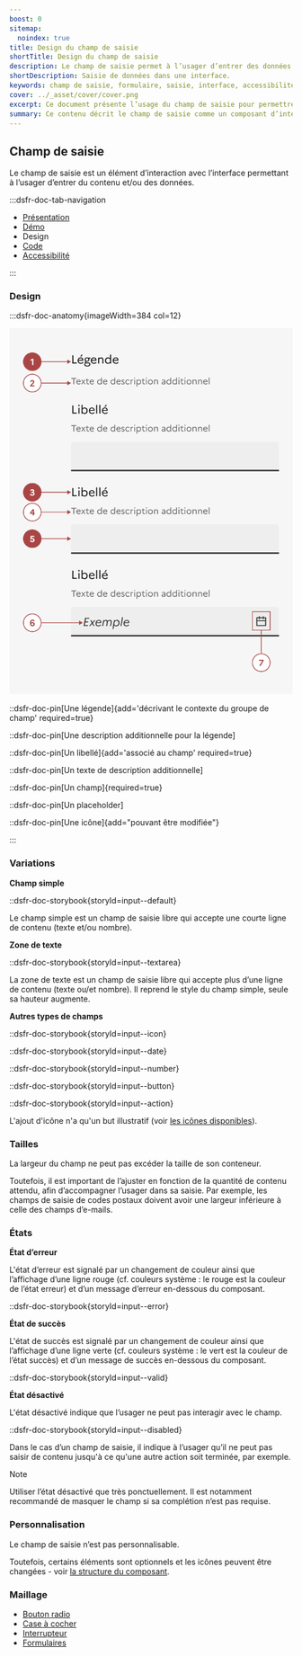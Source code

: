 ```yaml
---
boost: 0
sitemap:
  noindex: true
title: Design du champ de saisie
shortTitle: Design du champ de saisie
description: Le champ de saisie permet à l’usager d’entrer des données dans une interface en respectant des règles de clarté et d’accessibilité.
shortDescription: Saisie de données dans une interface.
keywords: champ de saisie, formulaire, saisie, interface, accessibilité, design system, UX, UI, libellé
cover: ../_asset/cover/cover.png
excerpt: Ce document présente l’usage du champ de saisie pour permettre à l’usager d’entrer des informations, en précisant les cas d’usage appropriés et les bonnes pratiques d’interface.
summary: Ce contenu décrit le champ de saisie comme un composant d’interface permettant à l’usager de saisir du contenu ou des données. Il indique quand l’utiliser, avec quelles alternatives dans le cas de choix fermés, et fournit des recommandations précises sur son usage, la disposition des éléments, les messages de retour, l’accessibilité et les libellés. Il s’adresse aux concepteurs et développeurs souhaitant garantir une saisie claire, efficace et cohérente dans leurs interfaces.
---
```


## Champ de saisie

Le champ de saisie est un élément d’interaction avec l’interface permettant à l’usager d’entrer du contenu et/ou des données.

:::dsfr-doc-tab-navigation

- [Présentation](../index.md)
- [Démo](../demo/index.md)
- Design
- [Code](../code/index.md)
- [Accessibilité](../accessibility/index.md)

:::

### Design

:::dsfr-doc-anatomy{imageWidth=384 col=12}

![Anatomie du champ de saisie](../_asset/anatomy/anatomy-1.png)

::dsfr-doc-pin[Une légende]{add='décrivant le contexte du groupe de champ' required=true}

::dsfr-doc-pin[Une description additionnelle pour la légende]

::dsfr-doc-pin[Un libellé]{add='associé au champ' required=true}

::dsfr-doc-pin[Un texte de description additionnelle]

::dsfr-doc-pin[Un champ]{required=true}

::dsfr-doc-pin[Un placeholder]

::dsfr-doc-pin[Une icône]{add="pouvant être modifiée"}

:::

### Variations

**Champ simple**

::dsfr-doc-storybook{storyId=input--default}

Le champ simple est un champ de saisie libre qui accepte une courte ligne de contenu (texte et/ou nombre).

**Zone de texte**

::dsfr-doc-storybook{storyId=input--textarea}

La zone de texte est un champ de saisie libre qui accepte plus d’une ligne de contenu (texte ou/et nombre). Il reprend le style du champ simple, seule sa hauteur augmente.

**Autres types de champs**

::dsfr-doc-storybook{storyId=input--icon}

::dsfr-doc-storybook{storyId=input--date}

::dsfr-doc-storybook{storyId=input--number}

::dsfr-doc-storybook{storyId=input--button}

::dsfr-doc-storybook{storyId=input--action}

L'ajout d'icône n'a qu'un but illustratif (voir [les icônes disponibles](../../../../../core/_part/doc/icon/index.md)).

### Tailles

La largeur du champ ne peut pas excéder la taille de son conteneur.

Toutefois, il est important de l’ajuster en fonction de la quantité de contenu attendu, afin d’accompagner l’usager dans sa saisie. Par exemple, les champs de saisie de codes postaux doivent avoir une largeur inférieure à celle des champs d’e-mails.

### États

**État d’erreur**

L'état d’erreur est signalé par un changement de couleur ainsi que l’affichage d’une ligne rouge (cf. couleurs système : le rouge est la couleur de l’état erreur) et d’un message d’erreur en-dessous du composant.

::dsfr-doc-storybook{storyId=input--error}

**État de succès**

L'état de succès est signalé par un changement de couleur ainsi que l’affichage d’une ligne verte (cf. couleurs système : le vert est la couleur de l’état succès) et d’un message de succès en-dessous du composant.

::dsfr-doc-storybook{storyId=input--valid}

**État désactivé**

L'état désactivé indique que l’usager ne peut pas interagir avec le champ.

::dsfr-doc-storybook{storyId=input--disabled}

Dans le cas d’un champ de saisie, il indique à l’usager qu’il ne peut pas saisir de contenu jusqu'à ce qu'une autre action soit terminée, par exemple.

> [!NOTE]
> Utiliser l’état désactivé que très ponctuellement. Il est notamment recommandé de masquer le champ si sa complétion n’est pas requise.

### Personnalisation

Le champ de saisie n’est pas personnalisable.

Toutefois, certains éléments sont optionnels et les icônes peuvent être changées - voir [la structure du composant](#champ-de-saisie).

### Maillage

- [Bouton radio](../../../../radio/_part/doc/index.md)
- [Case à cocher](../../../../checkbox/_part/doc/index.md)
- [Interrupteur](../../../../toggle/_part/doc/index.md)
- [Formulaires](../../../../form/_part/doc/index.md)
